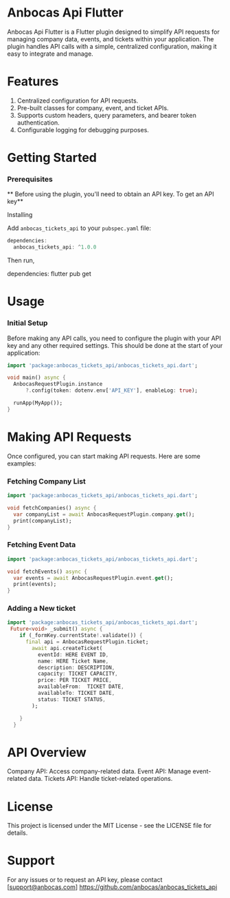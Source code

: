 # Anbocas Api Flutter

Anbocas Api Flutter is a Flutter plugin designed to simplify API requests for managing company data, events, and tickets within your application. The plugin handles API calls with a simple, centralized configuration, making it easy to integrate and manage.

# Features

1. Centralized configuration for API requests.
2. Pre-built classes for company, event, and ticket APIs.
3. Supports custom headers, query parameters, and bearer token authentication.
4. Configurable logging for debugging purposes.

# Getting Started

### Prerequisites

** Before using the plugin, you'll need to obtain an API key. To get an API key**

[Contact Use]: https://github.com/anbocas/anbocas_tickets_api

Installing

Add `anbocas_tickets_api` to your `pubspec.yaml` file:

```dart
dependencies:
  anbocas_tickets_api: ^1.0.0

```

Then run,

dependencies:
flutter pub get

# Usage

### Initial Setup

Before making any API calls, you need to configure the plugin with your API key and any other required settings. This should be done at the start of your application:

```dart
import 'package:anbocas_tickets_api/anbocas_tickets_api.dart';

void main() async {
  AnbocasRequestPlugin.instance
      ?.config(token: dotenv.env['API_KEY'], enableLog: true);

  runApp(MyApp());
}

```

# Making API Requests

Once configured, you can start making API requests. Here are some examples:

### Fetching Company List

```dart
import 'package:anbocas_tickets_api/anbocas_tickets_api.dart';

void fetchCompanies() async {
  var companyList = await AnbocasRequestPlugin.company.get();
  print(companyList);
}
```

### Fetching Event Data

```dart
import 'package:anbocas_tickets_api/anbocas_tickets_api.dart';

void fetchEvents() async {
  var events = await AnbocasRequestPlugin.event.get();
  print(events);
}
```

### Adding a New ticket

```dart
import 'package:anbocas_tickets_api/anbocas_tickets_api.dart';
 Future<void> _submit() async {
    if (_formKey.currentState!.validate()) {
      final api = AnbocasRequestPlugin.ticket;
        await api.createTicket(
          eventId: HERE EVENT ID,
          name: HERE Ticket Name,
          description: DESCRIPTION,
          capacity: TICKET CAPACITY,
          price: PER TICKET PRICE,
          availableFrom:  TICKET DATE,
          availableTo: TICKET DATE,
          status: TICKET STATUS,
        );

    }
  }
```

# API Overview

Company API: Access company-related data.
Event API: Manage event-related data.
Tickets API: Handle ticket-related operations.

# License

This project is licensed under the MIT License - see the LICENSE file for details.

# Support

For any issues or to request an API key, please contact [support@anbocas.com] https://github.com/anbocas/anbocas_tickets_api
